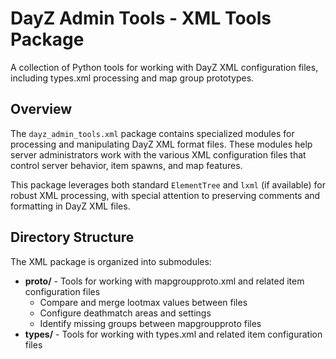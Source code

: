 # DayZ Admin Tools - XML Tools Package

A collection of Python tools for working with DayZ XML configuration files, including types.xml processing and map group prototypes.

## Overview

The `dayz_admin_tools.xml` package contains specialized modules for processing and manipulating DayZ XML format files. These modules help server administrators work with the various XML configuration files that control server behavior, item spawns, and map features.

This package leverages both standard `ElementTree` and `lxml` (if available) for robust XML processing, with special attention to preserving comments and formatting in DayZ XML files.

## Directory Structure

The XML package is organized into submodules:

- **proto/** - Tools for working with mapgroupproto.xml and related item configuration files
  - Compare and merge lootmax values between files
  - Configure deathmatch areas and settings
  - Identify missing groups between mapgroupproto files
- **types/** - Tools for working with types.xml and related item configuration files